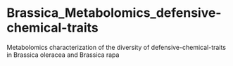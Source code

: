 # Brassica_Metabolomics_defensive-chemical-traits
Metabolomics characterization of the diversity of defensive-chemical-traits in Brassica oleracea and Brassica rapa
